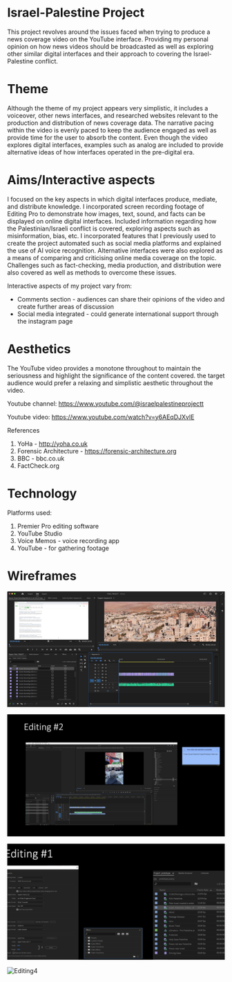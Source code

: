 # Israel-Palestine Project
This project revolves around the issues faced when trying to produce a news coverage video on the YouTube interface. Providing my personal opinion on how news videos should be broadcasted as well as exploring other similar digital interfaces and their approach to covering the Israel-Palestine conflict.

# Theme  
Although the theme of my project appears very simplistic, it includes a voiceover, other news interfaces, and researched websites relevant to the production and distribution of news coverage data. The narrative pacing within the video is evenly paced to keep the audience engaged as well as provide time for the user to absorb the content. Even though the video explores digital interfaces, examples such as analog are included to provide alternative ideas of how interfaces operated in the pre-digital era.

# Aims/Interactive aspects  
I focused on the key aspects in which digital interfaces produce, mediate, and distribute knowledge. I incorporated screen recording footage of Editing Pro to demonstrate how images, text, sound, and facts can be displayed on online digital interfaces. Included information regarding how the Palestinian/Israeli conflict is covered, exploring aspects such as misinformation, bias, etc. I incorporated features that I previously used to create the project automated such as social media platforms and explained the use of AI voice recognition. Alternative interfaces were also explored as a means of comparing and criticising online media coverage on the topic. Challenges such as fact-checking, media production, and distribution were also covered as well as methods to overcome these issues.

Interactive aspects of my project vary from:
- Comments section - audiences can share their opinions of the video and create further areas of discussion
- Social media integrated - could generate international support through the instagram page


# Aesthetics
The YouTube video provides a monotone throughout to maintain the seriousness and highlight the significance of the content covered. the target audience would prefer a relaxing and simplistic aesthetic throughout the video.

Youtube channel:
https://www.youtube.com/@israelpalestineprojectt

Youtube video:
https://www.youtube.com/watch?v=y6AEqDJXvlE

References
1. YoHa - http://yoha.co.uk
2. Forensic Architecture - https://forensic-architecture.org
3. BBC - bbc.co.uk
4. FactCheck.org

# Technology 

Platforms used:
1. Premier Pro editing software
2. YouTube Studio
3. Voice Memos - voice recording app
4. YouTube - for gathering footage

# Wireframes 
![Editing1](https://github.com/panosleontsinis/Palestine-Project-Draft/blob/main/Screenshot%202024-01-11%20at%2016.54.27.png?raw=true)


![Editing2](https://github.com/panosleontsinis/Palestine-Project-Draft/blob/main/Screenshot%202024-01-11%20at%2016.55.26.png?raw=true)



![Editing3](https://github.com/panosleontsinis/Palestine-Project-Draft/blob/main/Screenshot%202024-01-11%20at%2016.55.10.png?raw=true)


![Editing4](https://github.com/panosleontsinis/Palestine-Project-Draft/blob/main/Screenshot%202024-01-11%20at%2018.04.44.png?raw=true)
